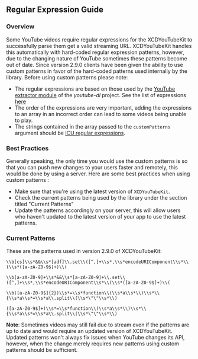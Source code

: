 ## Regular Expression Guide 

### Overview 

Some YouTube videos require regular expressions for the XCDYouTubeKit to successfully parse them get a valid streaming URL. XCDYouTubeKit handles this automatically with hard-coded regular expression patterns, however, due to the changing nature of YouTube sometimes these patterns become out of date. Since version 2.9.0 clients have been given the ability to use custom patterns in favor of the hard-coded patterns used internally by the library. Before using custom patterns please note:

* The regular expressions are based on those used by the [YouTube extractor module](https://github.com/ytdl-org/youtube-dl/blob/master/youtube_dl/extractor/youtube.py) of the *youtube-dl* project. See the list of expressions [here](https://github.com/ytdl-org/youtube-dl/blob/master/youtube_dl/extractor/youtube.py#L1344)
* The order of the expressions are very important, adding the expressions to an array in an incorrect order can lead to some videos being unable to play. 
* The strings contained in the array passed to the `customPatterns` argument should be [ICU regular expressions](http://userguide.icu-project.org/strings/regexp).

### Best Practices  

Generally speaking, the only time you would use the custom patterns is so that you can push new changes to your users faster and remotely, this would be done by using a server. Here are some best practices when using custom patterns :

* Make sure that you're using the latest version of  `XCDYouTubeKit`. 
* Check the current patterns being used by the library under the section titled "Current Patterns"
* Update the patterns accordingly on your server, this will allow users who haven't updated to the latest version of your app to use the latest patterns.

### Current Patterns

These are the patterns used in version 2.9.0 of XCDYouTubeKit:

```
\\b[cs]\\s*&&\\s*[adf]\\.set\\([^,]+\\s*,\\s*encodeURIComponent\\s*\\(\\s*([a-zA-Z0-9$]+)\\(

\\b[a-zA-Z0-9]+\\s*&&\\s*[a-zA-Z0-9]+\\.set\\([^,]+\\s*,\\s*encodeURIComponent\\s*\\(\\s*([a-zA-Z0-9$]+)\\(

\\b([a-zA-Z0-9$]{2})\\s*=\\s*function\\(\\s*a\\s*\\)\\s*\\{\\s*a\\s*=\\s*a\\.split\\(\\s*\"\"\\s*\\)

([a-zA-Z0-9$]+)\\s*=\\s*function\\(\\s*a\\s*\\)\\s*\\{\\s*a\\s*=\\s*a\\.split\\(\\s*\"\"\\s*\\)
```

**Note**: Sometimes videos may still fail due to stream even if the patterns are up to date and would require an updated version of XCDYouTubeKit. Updated patterns won't always fix issues when YouTube changes its API, however, when the change merely requires new patterns using custom patterns should be sufficient.
